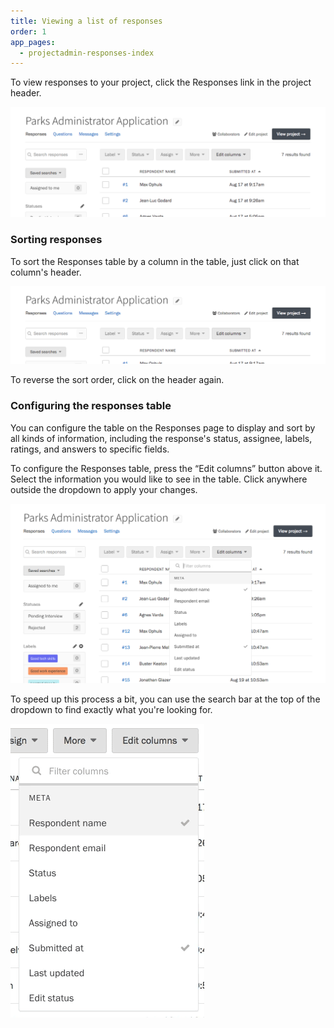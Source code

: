 ```yaml
---
title: Viewing a list of responses
order: 1
app_pages:
  - projectadmin-responses-index
---
```


To view responses to your project, click the Responses link in the project header.

![Responses link in the project header.](../images/responses_1.png)

### Sorting responses

To sort the Responses table by a column in the table, just click on that column's header.

![Sorting responses.](../images/responses_2.png)

To reverse the sort order, click on the header again.

### Configuring the responses table

You can configure the table on the Responses page to display and sort by all kinds of information, including the response's status, assignee, labels, ratings, and answers to specific fields.

To configure the Responses table, press the &ldquo;Edit columns&rdquo; button above it. Select the information you would like to see in the table. Click anywhere outside the dropdown to apply your changes.

![Configuring the Responses table.](../images/responses_3.png)

To speed up this process a bit, you can use the search bar at the top of the dropdown to find exactly what you're looking for.

![Searching for a column.](../images/search_columns.gif)
